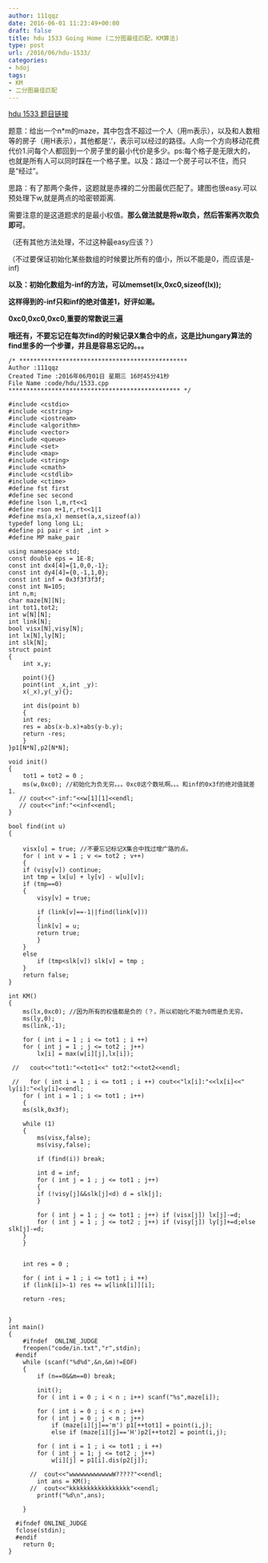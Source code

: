 ```yaml
---
author: 111qqz
date: 2016-06-01 11:23:49+00:00
draft: false
title: hdu 1533 Going Home (二分图最佳匹配，KM算法)
type: post
url: /2016/06/hdu-1533/
categories:
- hdoj
tags:
- KM
- 二分图最佳匹配
---
```


[hdu 1533 题目链接](http://acm.hdu.edu.cn/showproblem.php?pid=1533)

题意：给出一个n*m的maze，其中包含不超过一个人（用m表示），以及和人数相等的房子（用H表示），其他都是‘.’，表示可以经过的路径。人向一个方向移动花费代价1.问每个人都回到一个房子里的最小代价是多少。ps:每个格子是无限大的，也就是所有人可以同时踩在一个格子里。以及：路过一个房子可以不住，而只是“经过”。

思路：有了那两个条件，这题就是赤裸的二分图最优匹配了。建图也很easy.可以预处理下w,就是两点的哈密顿距离.

需要注意的是这道题求的是最小权值。**那么做法就是将w取负，然后答案再次取负即可**。

（还有其他方法处理，不过这种最easy应该？）

（不过要保证初始化某些数组的时候要比所有的值小，所以不能是0，而应该是-inf)

**以及：初始化数组为-inf的方法，可以memset(lx,0xc0,sizeof(lx));**

**这样得到的-inf只和inf的绝对值差1，好评如潮。**

**0xc0,0xc0,0xc0,重要的常数说三遍**



**哦还有，不要忘记在每次find的时候记录X集合中的点，这是比hungary算法的find里多的一个步骤，并且是容易忘记的。。。**







    
    /* ***********************************************
    Author :111qqz
    Created Time :2016年06月01日 星期三 16时45分41秒
    File Name :code/hdu/1533.cpp
    ************************************************ */
    
    #include <cstdio>
    #include <cstring>
    #include <iostream>
    #include <algorithm>
    #include <vector>
    #include <queue>
    #include <set>
    #include <map>
    #include <string>
    #include <cmath>
    #include <cstdlib>
    #include <ctime>
    #define fst first
    #define sec second
    #define lson l,m,rt<<1
    #define rson m+1,r,rt<<1|1
    #define ms(a,x) memset(a,x,sizeof(a))
    typedef long long LL;
    #define pi pair < int ,int >
    #define MP make_pair
    
    using namespace std;
    const double eps = 1E-8;
    const int dx4[4]={1,0,0,-1};
    const int dy4[4]={0,-1,1,0};
    const int inf = 0x3f3f3f3f;
    const int N=105;
    int n,m;
    char maze[N][N];
    int tot1,tot2;
    int w[N][N];
    int link[N];
    bool visx[N],visy[N];
    int lx[N],ly[N];
    int slk[N];
    struct point
    {
        int x,y;
    
        point(){}
        point(int _x,int _y):
    	x(_x),y(_y){};
    
        int dis(point b)
        {
    	int res;
    	res = abs(x-b.x)+abs(y-b.y);
    	return -res;
        }
    }p1[N*N],p2[N*N];
    
    void init()
    {
        tot1 = tot2 = 0 ;
        ms(w,0xc0); //初始化为负无穷。。。0xc0这个数吼啊。。。和inf的0x3f的绝对值就差1.
       // cout<<"-inf:"<<w[1][1]<<endl;
       // cout<<"inf:"<<inf<<endl;
    }
    
    bool find(int u)
    {
    
        visx[u] = true; //不要忘记标记X集合中找过增广路的点。
        for ( int v = 1 ; v <= tot2 ; v++)
        {
    	if (visy[v]) continue;
    	int tmp = lx[u] + ly[v] - w[u][v];
    	if (tmp==0)
    	{
    	    visy[v] = true;
    
    	    if (link[v]==-1||find(link[v]))
    	    {
    		link[v] = u;
    		return true;
    	    }
    	}
    	else
    	    if (tmp<slk[v]) slk[v] = tmp ;
        }
        return false;
    }
    
    int KM()
    {
        ms(lx,0xc0); //因为所有的权值都是负的（？，所以初始化不能为0而是负无穷。
        ms(ly,0);
        ms(link,-1);
        
        for ( int i = 1 ; i <= tot1 ; i ++)
    	for ( int j = 1 ; j <= tot2 ; j++)
    	    lx[i] = max(w[i][j],lx[i]);
    
     //   cout<<"tot1:"<<tot1<<" tot2:"<<tot2<<endl;
        
     //   for ( int i = 1 ; i <= tot1 ; i ++) cout<<"lx[i]:"<<lx[i]<<" ly[i]:"<<ly[i]<<endl;
        for ( int i = 1 ; i <= tot1 ; i++)
        {
    	ms(slk,0x3f);
    
    	while (1)
    	{
    	    ms(visx,false);
    	    ms(visy,false);
    
    	    if (find(i)) break;
    	    
    	    int d = inf;
    	    for ( int j = 1 ; j <= tot1 ; j++)
    	    {
    		if (!visy[j]&&slk[j]<d) d = slk[j];
    	    }
    
    	    for ( int j = 1 ; j <= tot1 ; j++) if (visx[j]) lx[j]-=d;
    	    for ( int j = 1 ; j <= tot2 ; j++) if (visy[j]) ly[j]+=d;else slk[j]-=d;
    	}
        }
    
        
        int res = 0 ;
        
        for ( int i = 1 ; i <= tot1 ; i ++)
    	if (link[i]>-1) res += w[link[i]][i];
    
        return -res;
    
    
    }
    int main()
    {
    	#ifndef  ONLINE_JUDGE 
    	freopen("code/in.txt","r",stdin);
      #endif
    	while (scanf("%d%d",&n,&m)!=EOF)
    	{
    	    if (n==0&&m==0) break;
    
    	    init();
    	    for ( int i = 0 ; i < n ; i++) scanf("%s",maze[i]);
    	    
    	    for ( int i = 0 ; i < n ; i++)
    		for ( int j = 0 ; j < m ; j++)
    		    if (maze[i][j]=='m') p1[++tot1] = point(i,j);
    		    else if (maze[i][j]=='H')p2[++tot2] = point(i,j);
    
    	    for ( int i = 1 ; i <= tot1 ; i ++)
    		for ( int j = 1; j <= tot2 ; j++)
    		    w[i][j] = p1[i].dis(p2[j]);
    	    
    	  //  cout<<"wwwwwwwwwwwwW?????"<<endl;
    	    int ans = KM();
    	  //  cout<<"kkkkkkkkkkkkkkkkk"<<endl;
    	    printf("%d\n",ans);
    
    	}
    
      #ifndef ONLINE_JUDGE  
      fclose(stdin);
      #endif
        return 0;
    }
    





